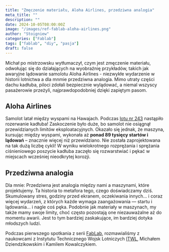 ```yaml
---
title: "Zmęczenie materiału, Aloha Airlines, przedziwna analogia"
meta_title: ""
description: ""
date: 2024-10-05T08:00:00Z
image: "/images/ref-fablab-aloha-airlines.png"
author: "Stoigniew"
categories: ["Fablab"]
tags: ["fablab", "diy", "pasja"]
draft: false
---
```


Michał po mistrzowsku wytłumaczył, czym jest zmęczenie materiału, odwołując się do działających na wyobraźnię przykładów, takich jak awaryjne lądowanie samolotu Aloha Airlines - niezwykłe wydarzenie w historii lotnictwa a dla mnmie przedziwna analogia. Mimo utraty części dachu kadłuba, piloci zdołali bezpiecznie wylądować, a niemal wszyscy pasażerowie przeżyli, najprawdopodobniej dzięki zapiętym pasom.

## Aloha Airlines

Samolot latał między wyspami na Hawajach. Podczas [lotu nr 243](https://en.wikipedia.org/wiki/Aloha_Airlines_Flight_243) nastąpiło rozerwanie kadłuba! Zaskoczenie było duże, bo samolot nie osiągnął przewidzianych limitów eksploatacyjnych. Okazało się jednak, że maszyna, kursując między wyspami, wykonała aż **ponad 89 tysięcy startów i lądowań** – znacznie więcej niż przewidziano. Nie została zaprojektowana na tak dużą liczbę cykli! W wyniku wielokrotnego rozprężania i sprężania ciśnieniowego poszycie kadłuba zaczęło się rozwarstwiać i pękać w miejscach wcześniej nieodkrytej korozji.

## Przedziwna analogia

Dla mnie: Przedziwna jest analogia między nami a maszynami, które projektujemy. Ta historia to metafora tego, czego doświadczamy dziś. Skumulowany stres, godziny przed ekranem, oczekiwania innych… i coraz więcej wydarzeń, z których każde wymaga zaangażowania — startu i lądowania… i nagle coś pęka. Podobnie jak materiały w maszynach, my także mamy swoje limity, choć często pozostają one niezauważalne aż do momentu awarii. Jest to tym bardziej zaskakujące, im bardziej dotyka młodszych ludzi.

Podczas pierwszego spotkania z serii [FabLab](/d/fablab), rozmawialiśmy z naukowcami z Instytutu Technicznego Wojsk Lotniczych [ITWL](https://itwl.pl/), Michałem Dziendzikowskim i Kamilem Kowalczykiem. 